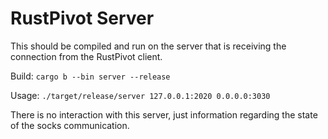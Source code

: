 # RustPivot Server

This should be compiled and run on the server that is
receiving the connection from the RustPivot client.

Build:
`cargo b --bin server --release`

Usage: 
`./target/release/server 127.0.0.1:2020 0.0.0.0:3030`

There is no interaction with this server, just information
regarding the state of the socks communication.
